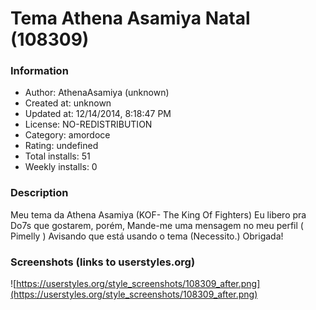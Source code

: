 # Tema Athena Asamiya Natal (108309)

### Information
- Author: AthenaAsamiya (unknown)
- Created at: unknown
- Updated at: 12/14/2014, 8:18:47 PM
- License: NO-REDISTRIBUTION
- Category: amordoce
- Rating: undefined
- Total installs: 51
- Weekly installs: 0


### Description
Meu tema da Athena Asamiya (KOF- The King Of Fighters) Eu libero pra Do7s que gostarem, porém, Mande-me uma mensagem no meu perfil ( Pimelly ) Avisando que está usando o tema (Necessito.) Obrigada!


### Screenshots (links to userstyles.org)
![https://userstyles.org/style_screenshots/108309_after.png](https://userstyles.org/style_screenshots/108309_after.png)


